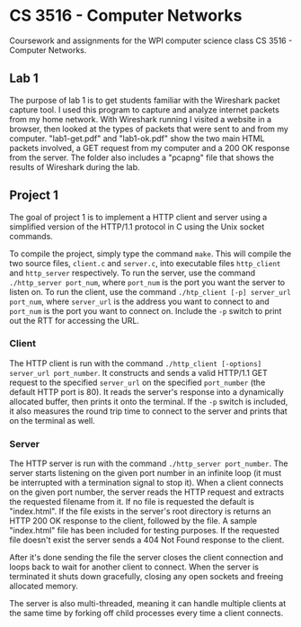 CS 3516 - Computer Networks
===========================

Coursework and assignments for the WPI computer science class CS 3516 - Computer Networks.

## Lab 1

The purpose of lab 1 is to get students familiar with the Wireshark packet capture tool. I used this
program to capture and analyze internet packets from my home network. With Wireshark running I
visited a website in a browser, then looked at the types of packets that were sent to and from my
computer. "lab1-get.pdf" and "lab1-ok.pdf" show the two main HTML packets involved, a GET request
from my computer and a 200 OK response from the server. The folder also includes a "pcapng" file that
shows the results of Wireshark during the lab.

## Project 1

The goal of project 1 is to implement a HTTP client and server using a simplified version of the
HTTP/1.1 protocol in C using the Unix socket commands.

To compile the project, simply type the command `make`. This will compile the two source files,
`client.c` and `server.c`, into executable files `http_client` and `http_server` respectively. To 
run the server, use the command `./http_server port_num`, where `port_num` is the port you want the 
server to listen on. To run the client, use the command `./htp_client [-p] server_url port_num`, where
`server_url` is the address you want to connect to and `port_num` is the port you want to connect on.
Include the `-p` switch to print out the RTT for accessing the URL.

### Client

The HTTP client is run with the command `./http_client [-options] server_url port_number`. It
constructs and sends a valid HTTP/1.1 GET request to the specified `server_url` on the specified
`port_number` (the default HTTP port is 80). It reads the server's response into a dynamically
allocated buffer, then prints it onto the terminal. If the `-p` switch is included, it also measures
the round trip time to connect to the server and prints that on the terminal as well.

### Server

The HTTP server is run with the command `./http_server port_number`. The server starts listening on
the given port number in an infinite loop (it must be interrupted with a termination signal to stop
it). When a client connects on the given port number, the server reads the HTTP request and extracts
the requested filename from it. If no file is requested the default is "index.html".  If the file
exists in the server's root directory is returns an HTTP 200 OK response to the client, followed by
the file. A sample "index.html" file has been included for testing purposes. If the requested file
doesn't exist the server sends a 404 Not Found response to the client.

After it's done sending the file the server closes the client connection and loops back to wait for
another client to connect. When the server is terminated it shuts down gracefully, closing any open
sockets and freeing allocated memory.

The server is also multi-threaded, meaning it can handle multiple clients at the same time by forking
off child processes every time a client connects.

